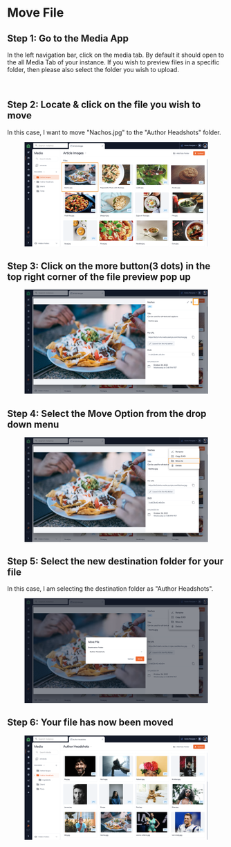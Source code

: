 # Move File

## Step 1: Go to the Media App

In the left navigation bar, click on the media tab. By default it should open to the all Media Tab of your instance. If you wish to preview files in a specific folder, then please also select the folder you wish to upload.

<figure><img src="https://files.gitbook.com/v0/b/gitbook-x-prod.appspot.com/o/spaces%2F-LKUXrO8I7u5ufn3Lefn%2Fuploads%2FxK7hAme2xyOJQzuvWZqq%2FScreen%20Shot%202022-10-26%20at%203.24.45%20PM.png?alt=media&#x26;token=73e3c2bc-474e-4f18-ae9f-a2fb3effffbd" alt=""><figcaption></figcaption></figure>

## Step 2: Locate & click on the file you wish to move

In this case, I want to move "Nachos.jpg" to the "Author Headshots" folder.

<figure><img src="../../../../.gitbook/assets/Screen Shot 2022-10-31 at 7.25.05 PM (1).png" alt=""><figcaption></figcaption></figure>

## Step 3: Click on the more button(3 dots) in the top right corner of the file preview pop up

<figure><img src="../../../../.gitbook/assets/Screen Shot 2022-10-31 at 7.26.26 PM.png" alt=""><figcaption></figcaption></figure>



## Step 4: Select the Move Option from the drop down menu

<figure><img src="../../../../.gitbook/assets/Screen Shot 2022-10-31 at 7.28.32 PM.png" alt=""><figcaption></figcaption></figure>

## Step 5: Select the new destination folder for your file

In this case, I am selecting the destination folder as "Author Headshots".

<figure><img src="../../../../.gitbook/assets/Screen Shot 2022-10-31 at 7.29.49 PM.png" alt=""><figcaption></figcaption></figure>

## Step 6:  Your file has now been moved

<figure><img src="../../../../.gitbook/assets/Screen Shot 2022-10-31 at 7.40.38 PM.png" alt=""><figcaption></figcaption></figure>
